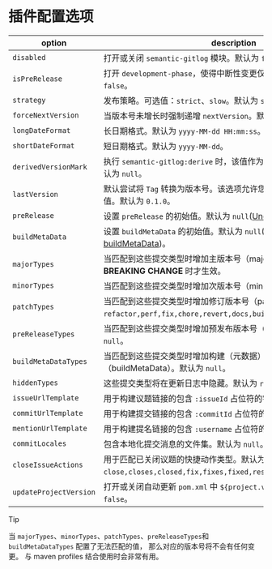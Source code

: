 # 插件配置选项

| option | description |
| ------ | ----------- |
| `disabled` | 打开或关闭 `semantic-gitlog` 模块。默认为 `false`。 |
| `isPreRelease` | 打开 `development-phase`，使得中断性变更仅递增次版本号。默认为 `false`。 |
| `strategy` | 发布策略。可选值：`strict`、`slow`。默认为 `strict`。 |
| `forceNextVersion` | 当版本号未增长时强制递增 `nextVersion`。默认为 `true`。 |
| `longDateFormat` | 长日期格式。默认为 `yyyy-MM-dd HH:mm:ss`。 |
| `shortDateFormat` | 短日期格式。默认为 `yyyy-MM-dd`。 |
| `derivedVersionMark` | 执行 `semantic-gitlog:derive` 时，该值作为前缀与版本号一起输出。默认为 `null`。 |
| `lastVersion` | 默认尝试将 `Tag` 转换为版本号。该选项允许您手工指定 `lastVersion` 的值。默认为 `0.1.0`。 |
| `preRelease` | 设置 `preRelease` 的初始值。默认为 `null`([Understand preRelease](https://github.com/skuzzle/semantic-version#usage))。  |
| `buildMetaData` | 设置 `buildMetaData` 的初始值。默认为 `null`([Understand buildMetaData](https://github.com/skuzzle/semantic-version#usage))。 |
| `majorTypes` | 当匹配到这些提交类型时增加主版本号（major）。默认仅当发现了 **BREAKING CHANGE** 时才生效。 |
| `minorTypes` | 当匹配到这些提交类型时增加次版本号（minor）。默认为 `feat`。 |
| `patchTypes` | 当匹配到这些提交类型时增加修订版本号（patch）。默认为 `refactor,perf,fix,chore,revert,docs,build`。 |
| `preReleaseTypes` | 当匹配到这些提交类型时增加预发布版本号（preRelease）。默认为 `null`。 |
| `buildMetaDataTypes` | 当匹配到这些提交类型时增加构建（元数据）版本号（buildMetaData）。默认为 `null`。 |
| `hiddenTypes` | 这些提交类型将在更新日志中隐藏。默认为 `release`。 |
| `issueUrlTemplate` | 用于构建议题链接的包含 `:issueId` 占位符的字符串。默认为 `null`。 |
| `commitUrlTemplate` | 用于构建提交链接的包含 `:commitId` 占位符的字符串。默认为 `null`。 |
| `mentionUrlTemplate` | 用于构建提名链接的包含 `:username` 占位符的字符串。默认为 `null`。 |
| `commitLocales` | 包含本地化提交消息的文件集。默认为 `null`。 |
| `closeIssueActions` | 用于匹配已关闭议题的快捷动作类型。默认为 `close,closes,closed,fix,fixes,fixed,resolve,resolves,resolved`。 |
| `updateProjectVersion` | 打开或关闭自动更新 `pom.xml` 中 `${project.version}` 的值。 默认为 `false`。 |

> [!TIP]
> 当 `majorTypes`、`minorTypes`、`patchTypes`、`preReleaseTypes`和`buildMetaDataTypes` 配置了无法匹配的值， 那么对应的版本号将不会有任何变更。
> 与 maven profiles 结合使用时会非常有用。
